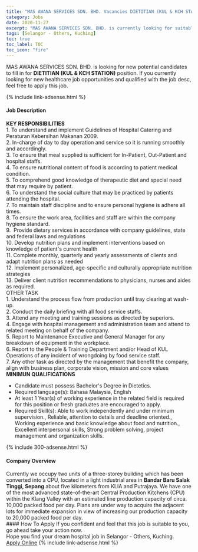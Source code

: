 ```yaml
---
title: "MAS AWANA SERVICES SDN. BHD. Vacancies DIETITIAN (KUL & KCH STATION)" 
category: Jobs 
date: 2020-11-27 
excerpt: "MAS AWANA SERVICES SDN. BHD. is currently looking for suitable person to fill in the DIETITIAN (KUL & KCH STATION) which positioned at Selangor - Others, Kuching" 
tags: [Selangor - Others, Kuching] 
toc: true 
toc_label: TOC 
toc_icon: "fire" 
--- 
```


<p>MAS AWANA SERVICES SDN. BHD. is looking for new potential candidates to fill in for <b>DIETITIAN (KUL & KCH STATION)</b> position. If you currently looking for new healthcare job opportunities and qualified with the job desc, feel free to apply this job.
</p>{% include link-adsense.html %} 
<div><div><div><h4>Job Description</h4></div></div><div><div><span><div><div><div><strong>KEY RESPONSIBILITIES</strong></div><div>1. To understand and implement Guidelines of Hospital Catering and Peraturan Kebersihan Makanan 2009.</div><div>2. In-charge of day to day operation and service so it is running smoothly and accordingly.</div><div>3. To ensure that meal supplied is sufficient for In-Patient, Out-Patient and hospital staffs.</div><div>4. To ensure nutritional content of food is according to patient medical condition.</div><div>5. To comprehend good knowledge of therapeutic diet and special need that may require by patient.</div><div>6. To understand the social culture that may be practiced by patients attending the hospital.</div><div>7. To maintain staff discipline and to ensure personal hygiene is adhere all times.</div><div>8. To ensure the work area, facilities and staff are within the company hygiene standard.</div><div>9.&#160; Provide dietary services in accordance with company guidelines, state and federal laws and regulations</div><div>10. Develop nutrition plans and implement interventions based on knowledge of patient's current health</div><div>11. Complete monthly, quarterly and yearly assessments of clients and adapt nutrition plans as needed</div><div>12. Implement personalized, age-specific and culturally appropriate nutrition strategies</div><div>13. Deliver client nutrition recommendations to physicians, nurses and aides as required.</div><div>OTHER TASK</div><div>1. Understand the process flow from production until tray clearing at wash-up.</div><div>2. Conduct the daily briefing with all food service staffs.</div><div>3. Attend any meeting and training sessions as directed by superiors.</div><div>4. Engage with hospital management and administration team and attend to related meeting on behalf of the company.</div><div>5. Report to Maintenance Executive and General Manager for any breakdown of equipment in the workplace.</div><div>6. Report to the People &amp; Training Department and/or Head of KUL Operations of any incident of wrongdoing by food service staff.</div><div>7. Any other task as directed by the management that benefit the company, align with business plan, corporate vision, mission and core values</div></div><div><strong>MINIMUN QUALIFICATIONS</strong></div><ul><li>Candidate must possess Bachelor's Degree in Dietetics.</li><li>Required language(s):&#160;Bahasa Malaysia, English</li><li>At least 1 Year(s) of working experience in the related field is required for this position or fresh graduates are encouraged to apply.</li><li>Required Skill(s): Able to work independently and under minimum supervision., Reliable, attention to details and deadline oriented., Working experience and basic knowledge about food and nutrition., Excellent interpersonal skills, Strong problem solving, project management and organization skills.</li></ul></div></span></div></div></div> 
{% include 300-adsense.html %} 
<div><div><div><h4>Company Overview</h4></div></div><div><div><span><div><div>Currently we occupy two units of a three-storey building which has been converted into a CPU, located in a light industrial area in <strong>Bandar Baru Salak Tinggi, Sepang</strong> about five kilometers from KLIA and Putrajaya. We have one of the most advanced state-of-the-art Central Production Kitchens (CPU) within the Klang Valley with an estimated line production capacity of circa. 10,000 packed food per day. Plans are under way to acquire the adjacent lots for immediate expansion in view of increasing our production capacity to 20,000 packed food per day.</div></div></span></div></div></div> 
#### How To Apply 
If you confident and feel that this job is suitable to you, go ahead take your action now. <br/> 
Hope you find your dream hospital job in Selangor - Others, Kuching. <br/> 
<a href="https://www.jobstreet.com.my/en/job/dietitian-kul-kch-station-4431410?jobId=jobstreet-my-job-4431410&sectionRank=9&token=0~bce3f2b1-7363-4390-a948-a873c5859343&fr=SRP%20View%20In%20New%20Ta" class="btn btn--warning" target="_blank" rel="nofollow noopenner">Apply Online</a> 
{% include link-adsense.html %} 